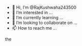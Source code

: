 - 👋 Hi, I’m @RajKushwaha243500
- 👀 I’m interested in ...
- 🌱 I’m currently learning ...
- 💞️ I’m looking to collaborate on ...
- 📫 How to reach me ...

<!---
RajKushwaha243500/RajKushwaha243500 is a ✨ special ✨ repository because its `README.md` (this file) appears on your GitHub profile.
You can click the Preview link to take a look at your changes.
--->the 
